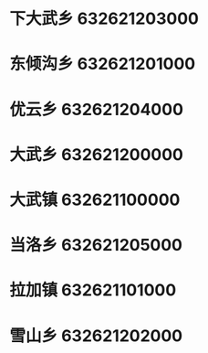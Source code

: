 # 下大武乡 632621203000
# 东倾沟乡 632621201000
# 优云乡 632621204000
# 大武乡 632621200000
# 大武镇 632621100000
# 当洛乡 632621205000
# 拉加镇 632621101000
# 雪山乡 632621202000
